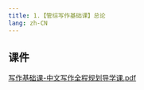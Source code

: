 ```yaml
---
title: 1.【管综写作基础课】总论
lang: zh-CN
---
```


## 课件
[写作基础课-中文写作全程规划导学课.pdf](..%2F..%2Fpublic%2Fwrite%2F1.%E5%86%99%E4%BD%9C-%E5%9F%BA%E7%A1%80%E7%9F%A5%E8%AF%86%2F1.%E3%80%90%E7%AE%A1%E7%BB%BC%E5%86%99%E4%BD%9C%E5%9F%BA%E7%A1%80%E8%AF%BE%E3%80%91%E6%80%BB%E8%AE%BA%2F%E5%86%99%E4%BD%9C%E5%9F%BA%E7%A1%80%E8%AF%BE-%E4%B8%AD%E6%96%87%E5%86%99%E4%BD%9C%E5%85%A8%E7%A8%8B%E8%A7%84%E5%88%92%E5%AF%BC%E5%AD%A6%E8%AF%BE.pdf)


